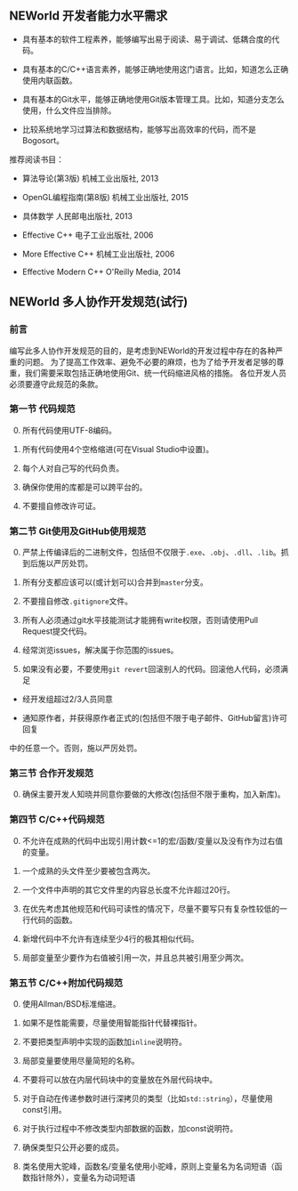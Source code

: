 ## NEWorld 开发者能力水平需求

* 具有基本的软件工程素养，能够编写出易于阅读、易于调试、低耦合度的代码。

* 具有基本的C/C++语言素养，能够正确地使用这门语言。比如，知道怎么正确使用内联函数。

* 具有基本的Git水平，能够正确地使用Git版本管理工具。比如，知道分支怎么使用，什么文件应当排除。

* 比较系统地学习过算法和数据结构，能够写出高效率的代码，而不是Bogosort。

推荐阅读书目：

* 算法导论(第3版) 机械工业出版社, 2013

* OpenGL编程指南(第8版) 机械工业出版社, 2015

* 具体数学 人民邮电出版社, 2013

* Effective C++ 电子工业出版社, 2006

* More Effective C++ 机械工业出版社, 2006

* Effective Modern C++ O'Reilly Media, 2014

## NEWorld 多人协作开发规范(试行)

### 前言

编写此多人协作开发规范的目的，是考虑到NEWorld的开发过程中存在的各种严重的问题。
为了提高工作效率、避免不必要的麻烦，也为了给予开发者足够的尊重，我们需要采取包括正确地使用Git、统一代码缩进风格的措施。
各位开发人员必须要遵守此规范的条款。

### 第一节 代码规范

0. 所有代码使用UTF-8编码。

0. 所有代码使用4个空格缩进(可在Visual Studio中设置)。

0. 每个人对自己写的代码负责。

0. 确保你使用的库都是可以跨平台的。

0. 不要擅自修改许可证。

### 第二节 Git使用及GitHub使用规范

0. 严禁上传编译后的二进制文件，包括但不仅限于`.exe`、`.obj`、`.dll`、`.lib`。抓到后施以严厉处罚。

0. 所有分支都应该可以(或计划可以)合并到`master`分支。

0. 不要擅自修改`.gitignore`文件。

0. 所有人必须通过git水平技能测试才能拥有write权限，否则请使用Pull Request提交代码。

0. 经常浏览issues，解决属于你范围的issues。

0. 如果没有必要，不要使用`git revert`回滚别人的代码。回滚他人代码，必须满足

- 经开发组超过2/3人员同意

- 通知原作者，并获得原作者正式的(包括但不限于电子邮件、GitHub留言)许可回复

中的任意一个。否则，施以严厉处罚。

### 第三节 合作开发规范

0. 确保主要开发人知晓并同意你要做的大修改(包括但不限于重构，加入新库)。

### 第四节 C/C++代码规范

0. 不允许在成熟的代码中出现引用计数<=1的宏/函数/变量以及没有作为过右值的变量。

0. 一个成熟的头文件至少要被包含两次。

0. 一个文件中声明的其它文件里的内容总长度不允许超过20行。

0. 在优先考虑其他规范和代码可读性的情况下，尽量不要写只有复杂性较低的一行代码的函数。

0. 新增代码中不允许有连续至少4行的极其相似代码。

0. 局部变量至少要作为右值被引用一次，并且总共被引用至少两次。

### 第五节 C/C++附加代码规范

0. 使用Allman/BSD标准缩进。

0. 如果不是性能需要，尽量使用智能指针代替裸指针。

0. 不要把类型声明中实现的函数加`inline`说明符。

0. 局部变量要使用尽量简短的名称。

0. 不要将可以放在内层代码块中的变量放在外层代码块中。

0. 对于自动在传递参数时进行深拷贝的类型（比如`std::string`），尽量使用const引用。

0. 对于执行过程中不修改类型内部数据的函数，加const说明符。

0. 确保类型只公开必要的成员。

0. 类名使用大驼峰，函数名/变量名使用小驼峰，原则上变量名为名词短语（函数指针除外），变量名为动词短语
